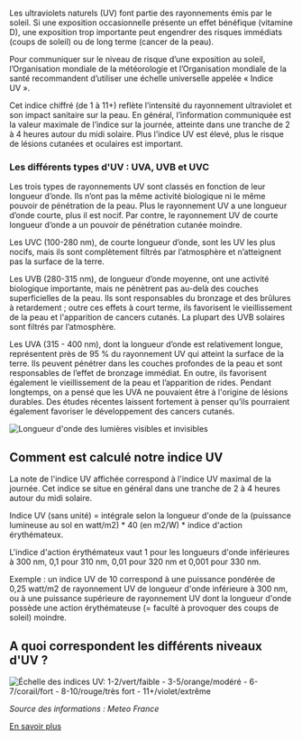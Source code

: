 Les ultraviolets naturels (UV) font partie des rayonnements émis par le soleil. Si une exposition occasionnelle présente un effet bénéfique (vitamine D), une exposition trop importante peut engendrer des risques immédiats (coups de soleil) ou de long terme (cancer de la peau).

Pour communiquer sur le niveau de risque d’une exposition au soleil, l’Organisation mondiale de la météorologie et l’Organisation mondiale de la santé recommandent d’utiliser une échelle universelle appelée « Indice UV ».

Cet indice chiffré (de 1 à 11+) reflète l’intensité du rayonnement ultraviolet et son impact sanitaire sur la peau. En général, l’information communiquée est la valeur maximale de l’indice sur la journée, atteinte dans une tranche de 2 à 4 heures autour du midi solaire. Plus l’indice UV est élevé, plus le risque de lésions cutanées et oculaires est important.

### Les différents types d'UV : UVA, UVB et UVC

Les trois types de rayonnements UV sont classés en fonction de leur longueur d’onde. Ils n’ont pas la même activité biologique ni le même pouvoir de pénétration de la peau. Plus le rayonnement UV a une longueur d’onde courte, plus il est nocif. Par contre, le rayonnement UV de courte longueur d’onde a un pouvoir de pénétration cutanée moindre.

Les UVC (100-280 nm), de courte longueur d’onde, sont les UV les plus nocifs, mais ils sont complètement filtrés par l’atmosphère et n’atteignent pas la surface de la terre.

Les UVB (280-315 nm), de longueur d’onde moyenne, ont une activité biologique importante, mais ne pénètrent pas au-delà des couches superficielles de la peau. Ils sont responsables du bronzage et des brûlures à retardement ; outre ces effets à court terme, ils favorisent le vieillissement de la peau et l'apparition de cancers cutanés. La plupart des UVB solaires sont filtrés par l’atmosphère.

Les UVA (315 - 400 nm), dont la longueur d’onde est relativement longue, représentent près de 95 % du rayonnement UV qui atteint la surface de la terre. Ils peuvent pénétrer dans les couches profondes de la peau et sont responsables de l’effet de bronzage immédiat. En outre, ils favorisent également le vieillissement de la peau et l’apparition de rides. Pendant longtemps, on a pensé que les UVA ne pouvaient être à l'origine de lésions durables. Des études récentes laissent fortement à penser qu’ils pourraient également favoriser le développement des cancers cutanés.

![Longueur d'onde des lumières visibles et invisibles](https://www.santepubliquefrance.fr/var/site/storage/images/4/4/4/0/1690444-1-fre-FR/spectre.jpg)

## Comment est calculé notre indice UV

La note de l'indice UV affichée correspond à l'indice UV maximal de la journée. Cet indice se situe en général dans une tranche de 2 à 4 heures autour du midi solaire.

Indice UV (sans unité) = intégrale selon la longueur d'onde de la (puissance lumineuse au sol en watt/m2) * 40 (en m2/W) * indice d'action érythémateux.

L'indice d'action érythémateux vaut 1 pour les longueurs d'onde inférieures à 300 nm, 0,1 pour 310 nm, 0,01 pour 320 nm et 0,001 pour 330 nm.

Exemple : un indice UV de 10 correspond à une puissance pondérée de 0,25 watt/m2 de rayonnement UV de longueur d'onde inférieure à 300 nm, ou à une puissance supérieure de rayonnement UV dont la longueur d'onde possède une action érythémateuse (= faculté à provoquer des coups de soleil) moindre.

## A quoi correspondent les différents niveaux d'UV ?

![Échelle des indices UV: 1-2/vert/faible - 3-5/orange/modéré - 6-7/corail/fort - 8-10/rouge/très fort - 11+/violet/extrême](https://www.tendances-saisonnieres-et-solaires.fr/wp-content/uploads/2022/01/indice-uv.jpeg)


_Source des informations : Meteo France_

[En savoir plus](https://meteofrance.com/comprendre-la-meteo/atmosphere/les-ultraviolets)
